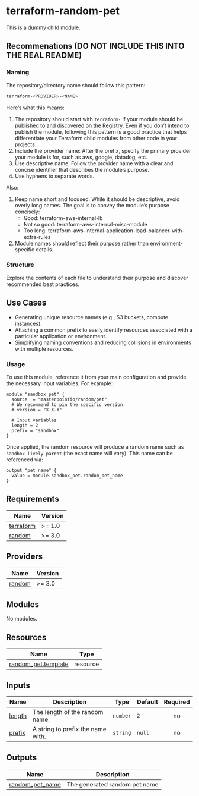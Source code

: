 # terraform-random-pet

This is a dummy child module.

## Recommenations (DO NOT INCLUDE THIS INTO THE REAL README)

### Naming

The repository/directory name should follow this pattern:

```sh
terraform-<PROVIDER>-<NAME>
```

Here’s what this means:

1. The repository should start with `terraform-` if your module should be [published to and discovered on the Registry](https://opentofu.org/docs/language/modules/develop/publish/). Even if you don’t intend to publish the module, following this pattern is a good practice that helps differentiate your Terraform child modules from other code in your projects.
2. Include the provider name: After the prefix, specify the primary provider your module is for, such as aws, google, datadog, etc.
3. Use descriptive name: Follow the provider name with a clear and concise identifier that describes the module’s purpose.
4. Use hyphens to separate words.

Also:

1. Keep name short and focused: While it should be descriptive, avoid overly long names. The goal is to convey the module’s purpose concisely:
   - Good: terraform-aws-internal-lb
   - Not so good: terraform-aws-internal-misc-module
   - Too long: terraform-aws-internal-application-load-balancer-with-extra-rules
2. Module names should reflect their purpose rather than environment-specific details.

### Structure

Explore the contents of each file to understand their purpose and discover recommended best practices.

## Use Cases

- Generating unique resource names (e.g., S3 buckets, compute instances).
- Attaching a common prefix to easily identify resources associated with a particular application or environment.
- Simplifying naming conventions and reducing collisions in environments with multiple resources.

### Usage

To use this module, reference it from your main configuration and provide the necessary input variables. For example:

```hcl
module "sandbox_pet" {
  source  = "masterpointio/random/pet"
  # We recommend to pin the specific version
  # version = "X.X.X"

  # Input variables
  length = 2
  prefix = "sandbox"
}
```

Once applied, the random resource will produce a random name such as `sandbox-lively-parrot` (the exact name will vary). This name can be referenced via:

```hcl
output "pet_name" {
  value = module.sandbox_pet.random_pet_name
}
```

<!-- BEGINNING OF PRE-COMMIT-TERRAFORM DOCS HOOK -->

## Requirements

| Name                                                                     | Version |
| ------------------------------------------------------------------------ | ------- |
| <a name="requirement_terraform"></a> [terraform](#requirement_terraform) | >= 1.0  |
| <a name="requirement_random"></a> [random](#requirement_random)          | >= 3.0  |

## Providers

| Name                                                      | Version |
| --------------------------------------------------------- | ------- |
| <a name="provider_random"></a> [random](#provider_random) | >= 3.0  |

## Modules

No modules.

## Resources

| Name                                                                                                      | Type     |
| --------------------------------------------------------------------------------------------------------- | -------- |
| [random_pet.template](https://registry.terraform.io/providers/hashicorp/random/latest/docs/resources/pet) | resource |

## Inputs

| Name                                                | Description                       | Type     | Default | Required |
| --------------------------------------------------- | --------------------------------- | -------- | ------- | :------: |
| <a name="input_length"></a> [length](#input_length) | The length of the random name.    | `number` | `2`     |    no    |
| <a name="input_prefix"></a> [prefix](#input_prefix) | A string to prefix the name with. | `string` | `null`  |    no    |

## Outputs

| Name                                                                             | Description                   |
| -------------------------------------------------------------------------------- | ----------------------------- |
| <a name="output_random_pet_name"></a> [random_pet_name](#output_random_pet_name) | The generated random pet name |

<!-- END OF PRE-COMMIT-TERRAFORM DOCS HOOK -->
